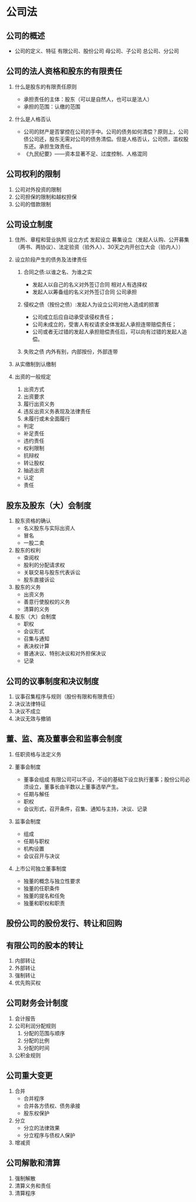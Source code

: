 # 公司法

## 公司的概述

* 公司的定义、特征
  有限公司、股份公司
   母公司、子公司
   总公司、分公司

## 公司的法人资格和股东的有限责任

1. 什么是股东的有限责任原则

   * 承担责任的主体：股东（可以是自然人，也可以是法人）
   * 承担的范围：认缴的范围
  
2. 什么是人格否认

   * 公司的财产是否掌控在公司的手中。公司的债务如何清偿？原则上，公司债公司还，股东无需对公司的债务清偿。但是人格否认，公司债，滥权股东还。承担生效责任。
   * 《九民纪要》——资本显著不足、过度控制、人格混同

## 公司权利的限制

1. 公司对外投资的限制
2. 公司担保的限制和越权担保
3. 公司的借款限制

## 公司设立制度

1. 住所、章程和营业执照
   设立方式
      发起设立
      募集设立（发起人认购、公开募集（两书、两协议）、法定验资（验外人）、30天之内开创立大会（验内人））
2. 设立阶段产生的债务及法律责任

   1. 合同之债:以谁之名、为谁之实
      * 发起人以自己的名义对外签订合同
         相对人有选择权
      * 发起人以筹备组的名义对外签订合同
          公司承担
   2. 侵权之债（按份之债）:发起人为设立公司对他人造成的损害
      * 公司成立后应自动承受该侵权责任；
      * 公司未成立的，受害人有权请求全体发起人承担连带赔偿责任；
      * 公司或者无过错的发起人承担赔偿责任后，可以向有过错的发起人追偿。


   3. 失败之债
      内外有别，内部按份，外部连带
3. 从实缴制到认缴制
4. 出资的一般规定

   1. 出资方式
   2. 出资要求
   3. 履行出资义务
   4. 违反出资义务表现及法律责任
     1. 未履行或未全面履行
      * 判定
      * 补足责任
      * 违约责任
      * 权利限制
      * 抗辩权
      * 转让股权
      2. 抽逃出资
      * 认定
      * 责任

## 股东及股东（大）会制度

1. 股东资格的确认
   * 名义股东与实际出资人
   * 冒名
   * 一股二卖
2. 股东的权利
   * 查阅权
   * 股利的分配请求权
   * 关联交易与股东代表诉讼
   * 股东直接诉讼
3. 股东的义务
   * 出资义务
   * 善意行使股权的义务
   * 清算的义务
4. 股东（大）会制度
   * 职权
   * 会议形式
   * 召集与通知
   * 表决权计算
   * 普通决议、特别决议和对外担保决议
   * 记录

## 公司的议事制度和决议制度

1. 议事召集程序与规则（股份有限和有限责任）
2. 决议法律特征
3. 决议不成立
4. 决议无效与撤销

## 董、监、高及董事会和监事会制度

1. 任职资格与法定义务
2. 董事会制度
   * 董事会组成
     有限公司可以不设，不设的基础下设立执行董事；股份公司必须设立，董事长由半数以上董事选举产生。
   * 任期与解任
   * 职权
   * 会议形式，召开条件，召集、通知与主持，决议、记录

3. 监事会制度
   * 组成
   * 任期与职权
   * 机构设置
   * 会议召开与决议
4. 上市公司独立董事制度
   * 独董的概念与独立性要求
   * 独董的任职条件
   * 独董的提名和任免
   * 独董和职权和职责

## 股份公司的股份发行、转让和回购

## 有限公司的股本的转让

1. 内部转让
2. 外部转让
3. 强制转让
4. 优先购买权

## 公司财务会计制度
1. 会计报告
2. 公司利润分配规则
   1. 分配的范围与顺序
   2. 分配的比例
   3. 分配的时间
3. 公积金规则

## 公司重大变更

1. 合并
   * 合并程序
   * 合并各方债权、债务承接
   * 股东权保护
2. 分立
   * 分立的法律效果
   * 分立程序与债权人保护
3. 增减资

## 公司解散和清算

1. 强制解散
2. 清算义务和责任
3. 清算程序
